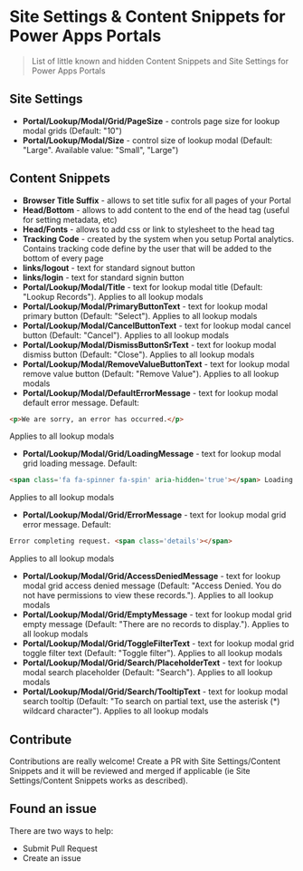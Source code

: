 # Site Settings & Content Snippets for Power Apps Portals
> List of little known and hidden Content Snippets and Site Settings for Power Apps Portals

## Site Settings

- **Portal/Lookup/Modal/Grid/PageSize** - controls page size for lookup modal grids (Default: "10")
- **Portal/Lookup/Modal/Size** - control size of lookup modal (Default: "Large". Available value: "Small", "Large")

## Content Snippets

- **Browser Title Suffix** - allows to set title sufix for all pages of your Portal
- **Head/Bottom** - allows to add content to the end of the head tag (useful for setting metadata, etc)
- **Head/Fonts** - allows to add css or link to stylesheet to the head tag
- **Tracking Code** - created by the system when you setup Portal analytics. Contains tracking code define by the user that will be added to the bottom of every page
- **links/logout** - text for standard signout button
- **links/login** - text for standard signin button
- **Portal/Lookup/Modal/Title** - text for lookup modal title (Default: "Lookup Records"). Applies to all lookup modals
- **Portal/Lookup/Modal/PrimaryButtonText** - text for lookup modal primary button (Default: "Select"). Applies to all lookup modals
- **Portal/Lookup/Modal/CancelButtonText** - text for lookup modal cancel button (Default: "Cancel"). Applies to all lookup modals
- **Portal/Lookup/Modal/DismissButtonSrText** - text for lookup modal dismiss button (Default: "Close"). Applies to all lookup modals
- **Portal/Lookup/Modal/RemoveValueButtonText** - text for lookup modal remove value button (Default: "Remove Value"). Applies to all lookup modals
- **Portal/Lookup/Modal/DefaultErrorMessage** - text for lookup modal default error message. Default: 
```html
<p>We are sorry, an error has occurred.</p>
```
Applies to all lookup modals
- **Portal/Lookup/Modal/Grid/LoadingMessage** - text for lookup modal grid loading message. Default: 
```html
<span class='fa fa-spinner fa-spin' aria-hidden='true'></span> Loading...
```
Applies to all lookup modals
- **Portal/Lookup/Modal/Grid/ErrorMessage** - text for lookup modal grid error message. Default:
```html
Error completing request. <span class='details'></span>
```
Applies to all lookup modals
- **Portal/Lookup/Modal/Grid/AccessDeniedMessage** - text for lookup modal grid access denied message (Default: "Access Denied. You do not have permissions to view these records."). Applies to all lookup modals
- **Portal/Lookup/Modal/Grid/EmptyMessage** - text for lookup modal grid empty message (Default: "There are no records to display."). Applies to all lookup modals
- **Portal/Lookup/Modal/Grid/ToggleFilterText** - text for lookup modal grid toggle filter text (Default: "Toggle filter"). Applies to all lookup modals
- **Portal/Lookup/Modal/Grid/Search/PlaceholderText** - text for lookup modal search placeholder (Default: "Search"). Applies to all lookup modals
- **Portal/Lookup/Modal/Grid/Search/TooltipText** - text for lookup modal search tooltip (Default: "To search on partial text, use the asterisk (*) wildcard character"). Applies to all lookup modals

## Contribute

Contributions are really welcome! Create a PR with Site Settings/Content Snippets and it will be reviewed and merged if applicable (ie Site Settings/Content Snippets works as described).

## Found an issue

There are two ways to help:

- Submit Pull Request 
- Create an issue

